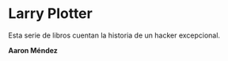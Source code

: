 # Larry Plotter

Esta serie de libros cuentan la historia de un hacker excepcional.

**Aaron Méndez** 

